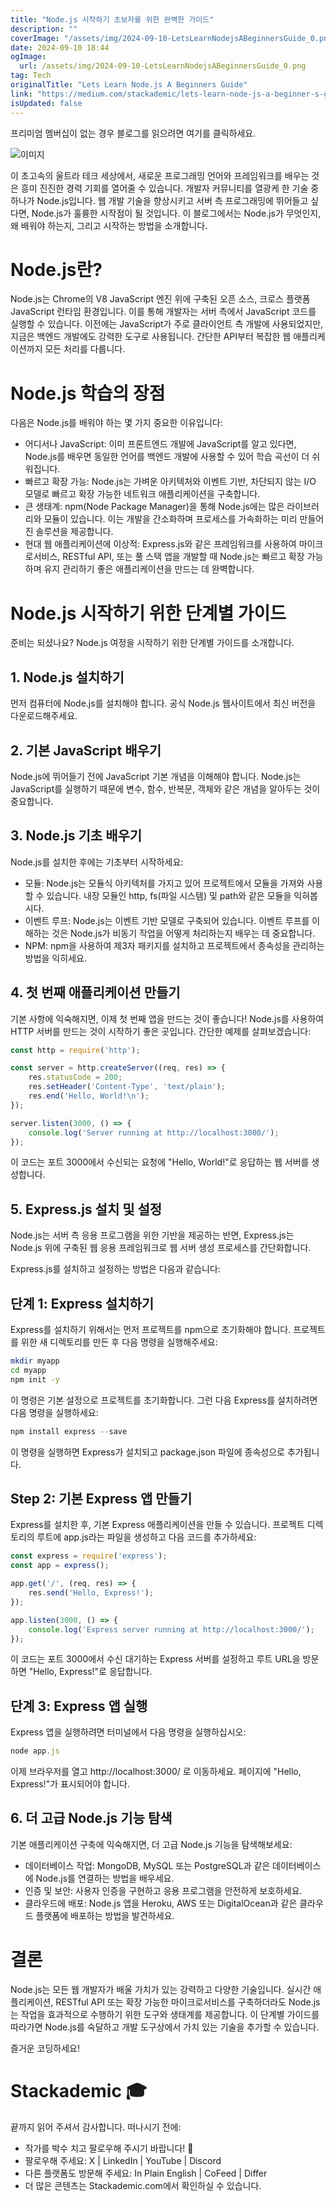```yaml
---
title: "Node.js 시작하기 초보자를 위한 완벽한 가이드"
description: ""
coverImage: "/assets/img/2024-09-10-LetsLearnNodejsABeginnersGuide_0.png"
date: 2024-09-10 18:44
ogImage: 
  url: /assets/img/2024-09-10-LetsLearnNodejsABeginnersGuide_0.png
tag: Tech
originalTitle: "Lets Learn Node.js A Beginners Guide"
link: "https://medium.com/stackademic/lets-learn-node-js-a-beginner-s-guide-fc251a4a033e"
isUpdated: false
---
```



프리미엄 멤버십이 없는 경우 블로그를 읽으려면 여기를 클릭하세요.

![이미지](/assets/img/2024-09-10-LetsLearnNodejsABeginnersGuide_0.png)

이 초고속의 울트라 테크 세상에서, 새로운 프로그래밍 언어와 프레임워크를 배우는 것은 흥미 진진한 경력 기회를 열어줄 수 있습니다. 개발자 커뮤니티를 열광케 한 기술 중 하나가 Node.js입니다. 웹 개발 기술을 향상시키고 서버 측 프로그래밍에 뛰어들고 싶다면, Node.js가 훌륭한 시작점이 될 것입니다. 이 블로그에서는 Node.js가 무엇인지, 왜 배워야 하는지, 그리고 시작하는 방법을 소개합니다.

# Node.js란?

<div class="content-ad"></div>

Node.js는 Chrome의 V8 JavaScript 엔진 위에 구축된 오픈 소스, 크로스 플랫폼 JavaScript 런타임 환경입니다. 이를 통해 개발자는 서버 측에서 JavaScript 코드를 실행할 수 있습니다. 이전에는 JavaScript가 주로 클라이언트 측 개발에 사용되었지만, 지금은 백엔드 개발에도 강력한 도구로 사용됩니다. 간단한 API부터 복잡한 웹 애플리케이션까지 모든 처리를 다룹니다.

# Node.js 학습의 장점

다음은 Node.js를 배워야 하는 몇 가지 중요한 이유입니다:

- 어디서나 JavaScript: 이미 프론트엔드 개발에 JavaScript를 알고 있다면, Node.js를 배우면 동일한 언어를 백엔드 개발에 사용할 수 있어 학습 곡선이 더 쉬워집니다.
- 빠르고 확장 가능: Node.js는 가벼운 아키텍처와 이벤트 기반, 차단되지 않는 I/O 모델로 빠르고 확장 가능한 네트워크 애플리케이션을 구축합니다.
- 큰 생태계: npm(Node Package Manager)을 통해 Node.js에는 많은 라이브러리와 모듈이 있습니다. 이는 개발을 간소화하며 프로세스를 가속화하는 미리 만들어진 솔루션을 제공합니다.
- 현대 웹 애플리케이션에 이상적: Express.js와 같은 프레임워크를 사용하여 마이크로서비스, RESTful API, 또는 풀 스택 앱을 개발할 때 Node.js는 빠르고 확장 가능하며 유지 관리하기 좋은 애플리케이션을 만드는 데 완벽합니다.

<div class="content-ad"></div>

# Node.js 시작하기 위한 단계별 가이드

준비는 되셨나요? Node.js 여정을 시작하기 위한 단계별 가이드를 소개합니다.

## 1. Node.js 설치하기

먼저 컴퓨터에 Node.js를 설치해야 합니다. 공식 Node.js 웹사이트에서 최신 버전을 다운로드해주세요.

<div class="content-ad"></div>

## 2. 기본 JavaScript 배우기

Node.js에 뛰어들기 전에 JavaScript 기본 개념을 이해해야 합니다. Node.js는 JavaScript를 실행하기 때문에 변수, 함수, 반복문, 객체와 같은 개념을 알아두는 것이 중요합니다.

## 3. Node.js 기초 배우기

Node.js를 설치한 후에는 기초부터 시작하세요:

<div class="content-ad"></div>

- 모듈: Node.js는 모듈식 아키텍처를 가지고 있어 프로젝트에서 모듈을 가져와 사용할 수 있습니다. 내장 모듈인 http, fs(파일 시스템) 및 path와 같은 모듈을 익혀봅시다.
- 이벤트 루프: Node.js는 이벤트 기반 모델로 구축되어 있습니다. 이벤트 루프를 이해하는 것은 Node.js가 비동기 작업을 어떻게 처리하는지 배우는 데 중요합니다.
- NPM: npm을 사용하여 제3자 패키지를 설치하고 프로젝트에서 종속성을 관리하는 방법을 익히세요.

## 4. 첫 번째 애플리케이션 만들기

기본 사항에 익숙해지면, 이제 첫 번째 앱을 만드는 것이 좋습니다! Node.js를 사용하여 HTTP 서버를 만드는 것이 시작하기 좋은 곳입니다. 간단한 예제를 살펴보겠습니다:

```js
const http = require('http');

const server = http.createServer((req, res) => {
    res.statusCode = 200;
    res.setHeader('Content-Type', 'text/plain');
    res.end('Hello, World!\n');
});

server.listen(3000, () => {
    console.log('Server running at http://localhost:3000/');
});
```

<div class="content-ad"></div>

이 코드는 포트 3000에서 수신되는 요청에 "Hello, World!"로 응답하는 웹 서버를 생성합니다.

## 5. Express.js 설치 및 설정

Node.js는 서버 측 응용 프로그램을 위한 기반을 제공하는 반면, Express.js는 Node.js 위에 구축된 웹 응용 프레임워크로 웹 서버 생성 프로세스를 간단화합니다.

Express.js를 설치하고 설정하는 방법은 다음과 같습니다:

<div class="content-ad"></div>

## 단계 1: Express 설치하기

Express를 설치하기 위해서는 먼저 프로젝트를 npm으로 초기화해야 합니다. 프로젝트를 위한 새 디렉토리를 만든 후 다음 명령을 실행해주세요:

```bash
mkdir myapp
cd myapp
npm init -y
```

이 명령은 기본 설정으로 프로젝트를 초기화합니다. 그런 다음 Express를 설치하려면 다음 명령을 실행하세요:

<div class="content-ad"></div>

```js
npm install express --save
```

이 명령을 실행하면 Express가 설치되고 package.json 파일에 종속성으로 추가됩니다.

## Step 2: 기본 Express 앱 만들기

Express를 설치한 후, 기본 Express 애플리케이션을 만들 수 있습니다. 프로젝트 디렉토리의 루트에 app.js라는 파일을 생성하고 다음 코드를 추가하세요:

<div class="content-ad"></div>

```js
const express = require('express');
const app = express();

app.get('/', (req, res) => {
    res.send('Hello, Express!');
});

app.listen(3000, () => {
    console.log('Express server running at http://localhost:3000/');
});
```

이 코드는 포트 3000에서 수신 대기하는 Express 서버를 설정하고 루트 URL을 방문하면 "Hello, Express!"로 응답합니다.

## 단계 3: Express 앱 실행

Express 앱을 실행하려면 터미널에서 다음 명령을 실행하십시오:

<div class="content-ad"></div>

```js
node app.js
```

이제 브라우저를 열고 http://localhost:3000/ 로 이동하세요. 페이지에 "Hello, Express!"가 표시되어야 합니다.

## 6. 더 고급 Node.js 기능 탐색

기본 애플리케이션 구축에 익숙해지면, 더 고급 Node.js 기능을 탐색해보세요:

<div class="content-ad"></div>

- 데이터베이스 작업: MongoDB, MySQL 또는 PostgreSQL과 같은 데이터베이스에 Node.js를 연결하는 방법을 배우세요.
- 인증 및 보안: 사용자 인증을 구현하고 응용 프로그램을 안전하게 보호하세요.
- 클라우드에 배포: Node.js 앱을 Heroku, AWS 또는 DigitalOcean과 같은 클라우드 플랫폼에 배포하는 방법을 발견하세요.

# 결론

Node.js는 모든 웹 개발자가 배울 가치가 있는 강력하고 다양한 기술입니다. 실시간 애플리케이션, RESTful API 또는 확장 가능한 마이크로서비스를 구축하더라도 Node.js는 작업을 효과적으로 수행하기 위한 도구와 생태계를 제공합니다. 이 단계별 가이드를 따라가면 Node.js를 숙달하고 개발 도구상에서 가치 있는 기술을 추가할 수 있습니다.

즐거운 코딩하세요!

<div class="content-ad"></div>

# Stackademic 🎓

끝까지 읽어 주셔서 감사합니다. 떠나시기 전에:

- 작가를 박수 치고 팔로우해 주시기 바랍니다! 👏
- 팔로우해 주세요: X | LinkedIn | YouTube | Discord
- 다른 플랫폼도 방문해 주세요: In Plain English | CoFeed | Differ
- 더 많은 콘텐츠는 Stackademic.com에서 확인하실 수 있습니다.